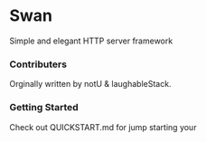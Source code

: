 # Swan
Simple and elegant HTTP server framework

### Contributers
Orginally written by notU & laughableStack.

### Getting Started
Check out QUICKSTART.md for jump starting your